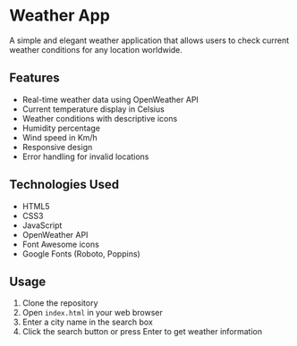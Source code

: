 # Weather App

A simple and elegant weather application that allows users to check current weather conditions for any location worldwide.

## Features

- Real-time weather data using OpenWeather API
- Current temperature display in Celsius
- Weather conditions with descriptive icons
- Humidity percentage
- Wind speed in Km/h
- Responsive design
- Error handling for invalid locations

## Technologies Used

- HTML5
- CSS3
- JavaScript
- OpenWeather API
- Font Awesome icons
- Google Fonts (Roboto, Poppins)

## Usage

1. Clone the repository
2. Open `index.html` in your web browser
3. Enter a city name in the search box
4. Click the search button or press Enter to get weather information

